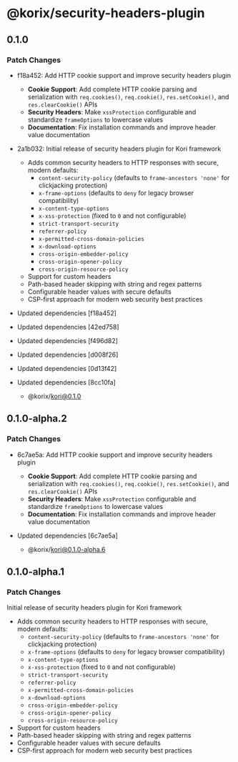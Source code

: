 # @korix/security-headers-plugin

## 0.1.0

### Patch Changes

- f18a452: Add HTTP cookie support and improve security headers plugin

  - **Cookie Support**: Add complete HTTP cookie parsing and serialization with `req.cookies()`, `req.cookie()`, `res.setCookie()`, and `res.clearCookie()` APIs
  - **Security Headers**: Make `xssProtection` configurable and standardize `frameOptions` to lowercase values
  - **Documentation**: Fix installation commands and improve header value documentation

- 2a1b032: Initial release of security headers plugin for Kori framework

  - Adds common security headers to HTTP responses with secure, modern defaults:
    - `content-security-policy` (defaults to `frame-ancestors 'none'` for clickjacking protection)
    - `x-frame-options` (defaults to `deny` for legacy browser compatibility)
    - `x-content-type-options`
    - `x-xss-protection` (fixed to `0` and not configurable)
    - `strict-transport-security`
    - `referrer-policy`
    - `x-permitted-cross-domain-policies`
    - `x-download-options`
    - `cross-origin-embedder-policy`
    - `cross-origin-opener-policy`
    - `cross-origin-resource-policy`
  - Support for custom headers
  - Path-based header skipping with string and regex patterns
  - Configurable header values with secure defaults
  - CSP-first approach for modern web security best practices

- Updated dependencies [f18a452]
- Updated dependencies [42ed758]
- Updated dependencies [f496d82]
- Updated dependencies [d008f26]
- Updated dependencies [0d13f42]
- Updated dependencies [8cc10fa]
  - @korix/kori@0.1.0

## 0.1.0-alpha.2

### Patch Changes

- 6c7ae5a: Add HTTP cookie support and improve security headers plugin

  - **Cookie Support**: Add complete HTTP cookie parsing and serialization with `req.cookies()`, `req.cookie()`, `res.setCookie()`, and `res.clearCookie()` APIs
  - **Security Headers**: Make `xssProtection` configurable and standardize `frameOptions` to lowercase values
  - **Documentation**: Fix installation commands and improve header value documentation

- Updated dependencies [6c7ae5a]
  - @korix/kori@0.1.0-alpha.6

## 0.1.0-alpha.1

### Patch Changes

Initial release of security headers plugin for Kori framework

- Adds common security headers to HTTP responses with secure, modern defaults:
  - `content-security-policy` (defaults to `frame-ancestors 'none'` for clickjacking protection)
  - `x-frame-options` (defaults to `deny` for legacy browser compatibility)
  - `x-content-type-options`
  - `x-xss-protection` (fixed to `0` and not configurable)
  - `strict-transport-security`
  - `referrer-policy`
  - `x-permitted-cross-domain-policies`
  - `x-download-options`
  - `cross-origin-embedder-policy`
  - `cross-origin-opener-policy`
  - `cross-origin-resource-policy`
- Support for custom headers
- Path-based header skipping with string and regex patterns
- Configurable header values with secure defaults
- CSP-first approach for modern web security best practices
